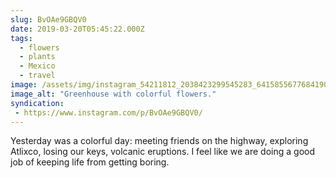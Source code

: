 ```yaml
---
slug: BvOAe9GBQV0
date: 2019-03-20T05:45:22.000Z
tags: 
  - flowers
  - plants
  - Mexico
  - travel
image: /assets/img/instagram_54211812_2038423299545283_6415855677684190468_n_17969853190240247.jpg
image_alt: "Greenhouse with colorful flowers."
syndication:
 - https://www.instagram.com/p/BvOAe9GBQV0/
---
```


Yesterday was a colorful day: meeting friends on the highway, exploring Atlixco, losing our keys, volcanic eruptions. I feel like we are doing a good job of keeping life from getting boring.
